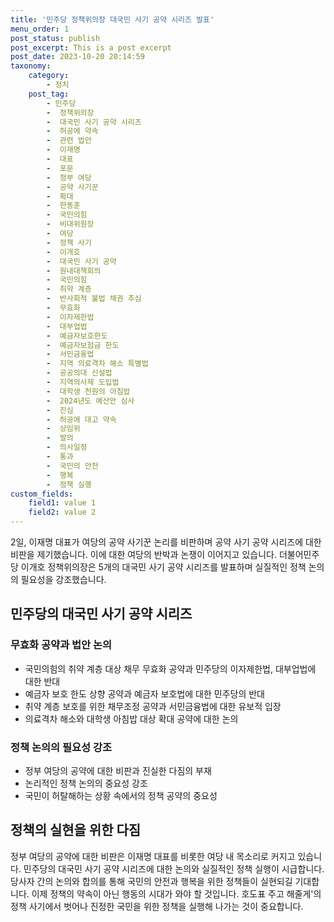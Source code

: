 ```yaml
---
title: '민주당 정책위의장 대국민 사기 공약 시리즈 발표'
menu_order: 1
post_status: publish
post_excerpt: This is a post excerpt
post_date: 2023-10-20 20:14:59
taxonomy:
    category:
        - 정치
    post_tag:
        - 민주당
        -  정책위의장
        -  대국민 사기 공약 시리즈
        -  허공에 약속
        -  관련 법안
        -  이재명
        -  대표
        -  포문
        -  정부 여당
        -  공약 사기꾼
        -  확대
        -  한동훈
        -  국민의힘
        -  비대위원장
        -  여당
        -  정책 사기
        -  이개호
        -  대국민 사기 공약
        -  원내대책회의
        -  국민의힘
        -  취약 계층
        -  반사회적 불법 채권 추심
        -  무효화
        -  이자제한법
        -  대부업법
        -  예금자보호한도
        -  예금자보험금 한도
        -  서민금융법
        -  지역 의료격차 해소 특별법
        -  공공의대 신설법
        -  지역의사제 도입법
        -  대학생 천원의 아침밥
        -  2024년도 예산안 심사
        -  진심
        -  허공에 대고 약속
        -  상임위
        -  발의
        -  의사일정
        -  통과
        -  국민의 안전
        -  행복
        -  정책 실행
custom_fields:
    field1: value 1
    field2: value 2
---
```



2일, 이재명 대표가 여당의 공약 사기꾼 논리를 비판하며 공약 사기 공약 시리즈에 대한 비판을 제기했습니다. 이에 대한 여당의 반박과 논쟁이 이어지고 있습니다. 더불어민주당 이개호 정책위의장은 5개의 대국민 사기 공약 시리즈를 발표하며 실질적인 정책 논의의 필요성을 강조했습니다.

## 민주당의 대국민 사기 공약 시리즈

### 무효화 공약과 법안 논의

- 국민의힘의 취약 계층 대상 채무 무효화 공약과 민주당의 이자제한법, 대부업법에 대한 반대
- 예금자 보호 한도 상향 공약과 예금자 보호법에 대한 민주당의 반대
- 취약 계층 보호를 위한 채무조정 공약과 서민금융법에 대한 유보적 입장
- 의료격차 해소와 대학생 아침밥 대상 확대 공약에 대한 논의

### 정책 논의의 필요성 강조

- 정부 여당의 공약에 대한 비판과 진실한 다짐의 부재
- 논리적인 정책 논의의 중요성 강조
- 국민이 허탈해하는 상황 속에서의 정책 공약의 중요성

## 정책의 실현을 위한 다짐

정부 여당의 공약에 대한 비판은 이재명 대표를 비롯한 여당 내 목소리로 커지고 있습니다. 민주당의 대국민 사기 공약 시리즈에 대한 논의와 실질적인 정책 실행이 시급합니다. 당사자 간의 논의와 합의를 통해 국민의 안전과 행복을 위한 정책들이 실현되길 기대합니다. 이제 정책의 약속이 아닌 행동의 시대가 와야 할 것입니다. 호도표 주고 해줄게'의 정책 사기에서 벗어나 진정한 국민을 위한 정책을 실행해 나가는 것이 중요합니다.
